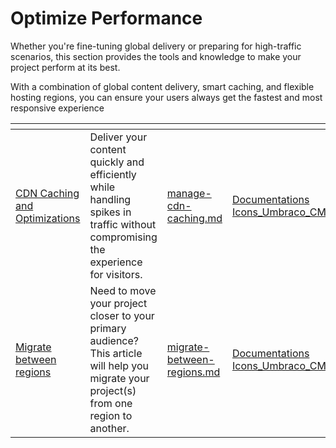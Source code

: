 # Optimize Performance

Whether you're fine-tuning global delivery or preparing for high-traffic scenarios, this section provides the tools and knowledge to make your project perform at its best.

With a combination of global content delivery, smart caching, and flexible hosting regions, you can ensure your users always get the fastest and most responsive experience

<table data-card-size="large" data-view="cards"><thead><tr><th></th><th></th><th data-hidden data-card-target data-type="content-ref"></th><th data-hidden data-card-cover data-type="files"></th></tr></thead><tbody><tr><td><a href="manage-cdn-caching.md">CDN Caching and Optimizations</a></td><td>Deliver your content quickly and efficiently while handling spikes in traffic without compromising the experience for visitors. </td><td><a href="manage-cdn-caching.md">manage-cdn-caching.md</a></td><td><a href="../.gitbook/assets/Documentations Icons_Umbraco_CMS_Reference_Caching.png">Documentations Icons_Umbraco_CMS_Reference_Caching.png</a></td></tr><tr><td><a href="migrate-between-regions.md">Migrate between regions</a></td><td>Need to move your project closer to your primary audience? This article will help you migrate your project(s) from one region to another.</td><td><a href="migrate-between-regions.md">migrate-between-regions.md</a></td><td><a href="../.gitbook/assets/Documentations Icons_Umbraco_CMS_Implementation_Custom_Routing.png">Documentations Icons_Umbraco_CMS_Implementation_Custom_Routing.png</a></td></tr></tbody></table>
